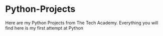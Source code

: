 # Python-Projects
Here are my Python Projects from The Tech Academy. Everything you will find here is my first attempt at Python
